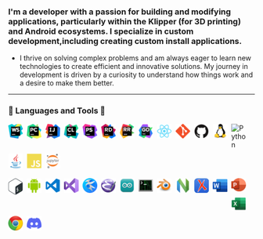 ### I'm a developer with a passion for building and modifying applications, particularly within the Klipper (for 3D printing) and Android ecosystems. I specialize in custom development,including creating custom install applications.

* I thrive on solving complex problems and am always eager to learn new technologies to create efficient and innovative
solutions. My journey in development is driven by a curiosity to understand how things work and a desire to make them better.
- - -
### 🧰 Languages and Tools 🧰

<!--suppress HtmlDeprecatedAttribute, CheckImageSize -->
<img align="left" alt="WebStorm" width="30px" style="padding-right:8px; padding-bottom: 10px;" src="icons/webstorm-128.png"/>
<img align="left" alt="PyCharm" width="30px" style="padding-right:8px; padding-bottom: 10px;" src="icons/pycharm-128.png"/>
<img align="left" alt="IntelliJ" width="30px" style="padding-right:8px; padding-bottom: 10px;" src="icons/intellij-idea-128.png"/>
<img align="left" alt="Clion" width="30px" style="padding-right:8px; padding-bottom: 10px;" src="icons/clion-128.png"/>
<img align="left" alt="PhPStorm" width="30px" style="padding-right:8px; padding-bottom: 10px;" src="icons/phpstorm-128.png"/>
<img align="left" alt="Rider" width="30px" style="padding-right:8px; padding-bottom: 10px;" src="icons/rider-128.png"/>
<img align="left" alt="RustRover" width="30px" style="padding-right:8px; padding-bottom: 10px;" src="icons/rustrover-128.png"/>
<img align="left" alt="GoLand" width="30px" style="padding-right:8px; padding-bottom: 10px;" src="icons/goland-128.png"/>
<img align="left" alt="Atom" width="30px" style="padding-right:8px; padding-bottom: 10px;" src="icons/atom.svg"/>
<img align="left" alt="Git" width="30px" style="padding-right:8px; padding-bottom: 10px;" src="icons/git.svg" />
<img align="left" alt="GitHub" width="30px" style="padding-right:8px; padding-bottom: 10px;" src="icons/github.svg"/>
<img align="left" alt="Linux" width="30px" style="padding-right:8px; padding-bottom: 10px;" src="icons/linux.svg"/>
<img align="left" alt="Python" width="30px" style="padding-right:8px; padding-bottom: 10px;" src="icons/python-128-1.png"/>
<img align="left" alt="Java" width="30px" style="padding-right:8px; padding-bottom: 10px;" src="icons/java.svg"/>
<img align="left" alt="JavaScript" width="30px" style="padding-right:8px; padding-bottom: 10px;" src="icons/javascript.svg" />
<img align="left" alt="Jupyter" width="30px" style="padding-right:8px; padding-bottom: 10px;" src="icons/jupyter-128.png"/>

<div style="clear: both; margin-top: 20px;"></div>

<img align="left" alt="Bash" width="30px" style="padding-right:8px; padding-top: 10px;" src="icons/bash-128.png"/>
<img align="left" alt="Android Studio" width="30px" style="padding-right:8px; padding-top: 10px;" src="icons/android-studio-128.png"/>
<img align="left" alt="VS_Code" width="30px" style="padding-right:8px; padding-top: 10px;" src="icons/vs-code-128.png"/>
<img align="left" alt="Visual_Studio" width="30px" style="padding-right:8px; padding-top: 10px;" src="icons/visual-studio-128.png"/>
<img align="left" alt="Kate" width="30px" style="padding-right:8px; padding-top: 10px;" src="icons/kate-128.png"/>
<img align="left" alt="Emacs" width="30px" style="padding-right:8px; padding-top: 10px;" src="icons/emacs-128.png"/>
<img align="left" alt="Arduino" width="30px" style="padding-right:8px; padding-top: 10px;" src="icons/arduino-ide-128.png"/>
<img align="left" alt="Terminal" width="30px" style="padding-right:8px; padding-top: 10px;" src="icons/terminal-128.png"/>
<img align="left" alt="Blender" width="30px" style="padding-right:8px; padding-top: 10px;" src="icons/blender-128.png"/>
<img align="left" alt="NeoVim" width="30px" style="padding-right:8px; padding-top: 10px;" src="icons/neovim-128.png"/>
<img align="left" alt="Oxygen" width="30px" style="padding-right:8px; padding-top: 10px;" src="icons/oxygen-128.png"/>
<img align="left" alt="Word" width="30px" style="padding-right:8px; padding-top: 10px;" src="icons/word-128.png"/>
<img align="left" alt="PowerPoint" width="30px" style="padding-right:8px; padding-top: 10px;" src="icons/powerpoint-128.png"/>
<img align="left" alt="Excel" width="30px" style="padding-right:8px; padding-top: 10px;" src="icons/excel-128.png"/>
<img align="left" alt="Chrome" width="30px" style="padding-right:8px; padding-top: 10px;" src="icons/chrome-128.png"/>
<img align="left" alt="Discord" width="30px" style="padding-right:8px; padding-top: 10px;" src="icons/discord-128.png"/>
